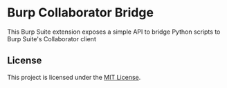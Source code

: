 # Burp Collaborator Bridge

This Burp Suite extension exposes a simple API to bridge Python scripts to Burp Suite's Collaborator client

## License

This project is licensed under the [MIT License](LICENSE).
